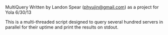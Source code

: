 MultiQuery
Written by Landon Spear (phyujin@gmail.com) as a project for Yola
6/30/13

This is a multi-threaded script designed to query several hundred servers in parallel for their uptime and print the results on stdout. 
